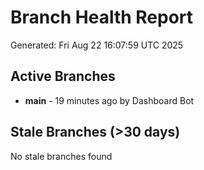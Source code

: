 # Branch Health Report
Generated: Fri Aug 22 16:07:59 UTC 2025

## Active Branches
- **main** - 19 minutes ago by Dashboard Bot

## Stale Branches (>30 days)
No stale branches found
